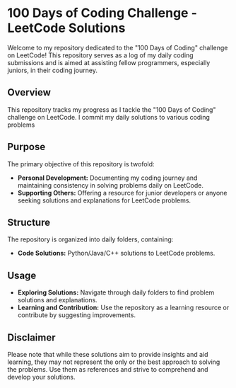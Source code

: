 # 100 Days of Coding Challenge - LeetCode Solutions

Welcome to my repository dedicated to the "100 Days of Coding" challenge on LeetCode! This repository serves as a log of my daily coding submissions and is aimed at assisting fellow programmers, especially juniors, in their coding journey.

## Overview
This repository tracks my progress as I tackle the "100 Days of Coding" challenge on LeetCode. I commit my daily solutions to various coding problems

## Purpose
The primary objective of this repository is twofold:
- **Personal Development:** Documenting my coding journey and maintaining consistency in solving problems daily on LeetCode.
- **Supporting Others:** Offering a resource for junior developers or anyone seeking solutions and explanations for LeetCode problems.

## Structure
The repository is organized into daily folders, containing:
- **Code Solutions:** Python/Java/C++ solutions to LeetCode problems.

## Usage
- **Exploring Solutions:** Navigate through daily folders to find problem solutions and explanations.
- **Learning and Contribution:** Use the repository as a learning resource or contribute by suggesting improvements.

## Disclaimer
Please note that while these solutions aim to provide insights and aid learning, they may not represent the only or the best approach to solving the problems. Use them as references and strive to comprehend and develop your solutions.

